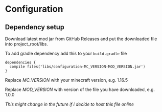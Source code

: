 # Configuration

## Dependency setup
Download latest mod jar from GitHub Releases and put the downloaded file into project_root/libs.

To add gradle dependency add this to your `build.gradle` file
```
dependencies {
  compile files('libs/configuration-MC_VERSION-MOD_VERSION.jar')
}
```
Replace _MC_VERSION_ with your minecraft version, e.g. 1.16.5

Replace _MOD_VERSION_ with version of the file you have downloaded, e.g. 1.0.0

_This might change in the future if I decide to host this file online_
